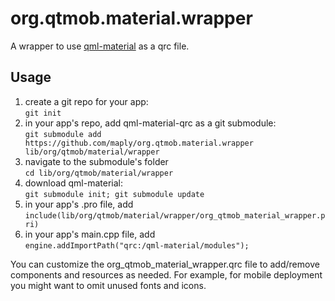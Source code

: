 # org.qtmob.material.wrapper
A wrapper to use [qml-material](https://github.com/papyros/qml-material) as a qrc file.

## Usage

1. create a git repo for your app:  
`git init`
2. in your app's repo, add qml-material-qrc as a git submodule:  
`git submodule add https://github.com/maply/org.qtmob.material.wrapper lib/org/qtmob/material/wrapper`
3. navigate to the submodule's folder  
`cd lib/org/qtmob/material/wrapper`
4. download qml-material:  
`git submodule init; git submodule update`
5. in your app's .pro file, add  
`include(lib/org/qtmob/material/wrapper/org_qtmob_material_wrapper.pri)`
7. in your app's main.cpp file, add  
`engine.addImportPath("qrc:/qml-material/modules");`

You can customize the org_qtmob_material_wrapper.qrc file to add/remove components and resources as needed.
For example, for mobile deployment you might want to omit unused fonts and icons.
